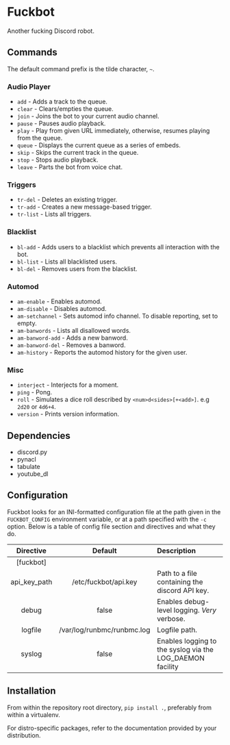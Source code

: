 Fuckbot
=======

Another fucking Discord robot.


## Commands

The default command prefix is the tilde character, `~`.

### Audio Player

- `add` - Adds a track to the queue.
- `clear` - Clears/empties the queue.
- `join` - Joins the bot to your current audio channel.
- `pause` - Pauses audio playback.
- `play` - Play from given URL immediately, otherwise, resumes playing from the queue.
- `queue` - Displays the current queue as a series of embeds.
- `skip` - Skips the current track in the queue.
- `stop` - Stops audio playback.
- `leave` - Parts the bot from voice chat.

### Triggers

- `tr-del` - Deletes an existing trigger.
- `tr-add` - Creates a new message-based trigger.
- `tr-list` - Lists all triggers.

### Blacklist

- `bl-add` - Adds users to a blacklist which prevents all interaction with the bot.
- `bl-list` - Lists all blacklisted users.
- `bl-del` - Removes users from the blacklist.

### Automod

- `am-enable` - Enables automod.
- `am-disable` - Disables automod.
- `am-setchannel` - Sets automod info channel. To disable reporting, set to empty.
- `am-banwords` - Lists all disallowed words.
- `am-banword-add` - Adds a new banword.
- `am-banword-del` - Removes a banword.
- `am-history` - Reports the automod history for the given user.

### Misc

- `interject` - Interjects for a moment.
- `ping` - Pong.
- `roll` - Simulates a dice roll described by `<num>d<sides>[+<add>]`. e.g `2d20` or `4d6+4`.
- `version` - Prints version information.


## Dependencies

- discord.py
- pynacl
- tabulate
- youtube\_dl


## Configuration

Fuckbot looks for an INI-formatted configuration file at the path given in the
`FUCKBOT_CONFIG` environment variable, or at a path specified with the `-c`
option. Below is a table of config file section and directives and what they
do.

Directive                | Default                      | Description
:----------------------: | :--------------------------: | :------------------------------------------------
[fuckbot]                |                              | 
api\_key\_path           | /etc/fuckbot/api.key         | Path to a file containing the discord API key.
debug                    | false                        | Enables debug-level logging. *Very* verbose.
logfile                  | /var/log/runbmc/runbmc.log   | Logfile path.
syslog                   | false                        | Enables logging to the syslog via the LOG\_DAEMON facility


## Installation

From within the repository root directory, `pip install .`, preferably from
within a virtualenv.

For distro-specific packages, refer to the documentation provided by your
distribution.
